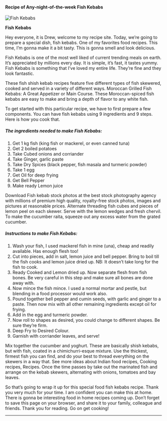             

#### Recipe of Any-night-of-the-week Fish Kebabs

![Fish Kebabs](https://img-global.cpcdn.com/recipes/7bbe90d3265b11a2/751x532cq70/fish-kebabs-recipe-main-photo.jpg)

**Fish Kebabs**

Hey everyone, it is Drew, welcome to my recipe site. Today, we’re going to prepare a special dish, fish kebabs. One of my favorites food recipes. This time, I’m gonna make it a bit tasty. This is gonna smell and look delicious.

Fish Kebabs is one of the most well liked of current trending meals on earth. It’s appreciated by millions every day. It is simple, it’s fast, it tastes yummy. Fish Kebabs is something that I’ve loved my entire life. They’re fine and they look fantastic.

These fish shish kebab recipes feature five different types of fish skewered, cooked and served in a variety of different ways. Moroccan Grilled Fish Kebabs: A Great Appetizer or Main Course. These Moroccan-spiced fish kebabs are easy to make and bring a depth of flavor to any white fish.

To get started with this particular recipe, we have to first prepare a few components. You can have fish kebabs using 9 ingredients and 9 steps. Here is how you cook that.

##### The ingredients needed to make Fish Kebabs:

1.  Get 1 kg fish (king fish or mackerel, or even canned tuna)
2.  Get 2 boiled potatoes
3.  Take Cubed onions and corriander
4.  Take Ginger, garlic paste
5.  Take Dry Spices (black pepper, fish masala and turmeric powder)
6.  Take 1 egg
7.  Get Oil for deep frying
8.  Get Bell Pepper
9.  Make ready Lemon juice

Download Fish kebab stock photos at the best stock photography agency with millions of premium high quality, royalty-free stock photos, images and pictures at reasonable prices. Alternate threading fish cubes and pieces of lemon peel on each skewer. Serve with the lemon wedges and fresh chervil. To make the cucumber raita, squeeze out any excess water from the grated cucumber.

##### Instructions to make Fish Kebabs:

1.  Wash your fish, I used mackerel fish in mine (una), cheap and readily available. Has enough flesh too!
2.  Cut into pieces, add in salt, lemon juice and bell pepper. Bring to boil till the fish cooks and lemon juice dried up. NB: It doesn’t take long for the fish to cook.
3.  Ready Cooked and Lemon dried up. Now separate flesh from fish bones. Be very careful in this step and make sure all bones are done away with.
4.  Now mince the fish mince. I used a normal mortar and pestle, but blending in a food processor would work also.
5.  Pound together bell pepper and cumin seeds, with garlic and ginger to a paste. Then now mix with all other remaining ingredients except oil for frying.
6.  Add in the egg and turmeric powder.
7.  Now roll to shapes as desired, you could change to different shapes. Be sure they’re firm.
8.  Deep Fry to Desired Colour.
9.  Garnish with corriander leaves, and serve!

Mix together the cucumber and yoghurt. These are basically shish kebabs, but with fish, coated in a chimichurri-esque mixture. Use the thickest, firmest fish you can find, and do your best to thread everything on the skewers in a way that. See more ideas about Indian food recipes, Cooking recipes, Recipes. Once the time passes by take out the marinated fish and arrange on the kebab skewers, alternating with onions, tomatoes and bay leaves.

So that’s going to wrap it up for this special food fish kebabs recipe. Thank you very much for your time. I am confident you can make this at home. There is gonna be interesting food in home recipes coming up. Don’t forget to save this page on your browser, and share it to your family, colleague and friends. Thank you for reading. Go on get cooking!

* * *